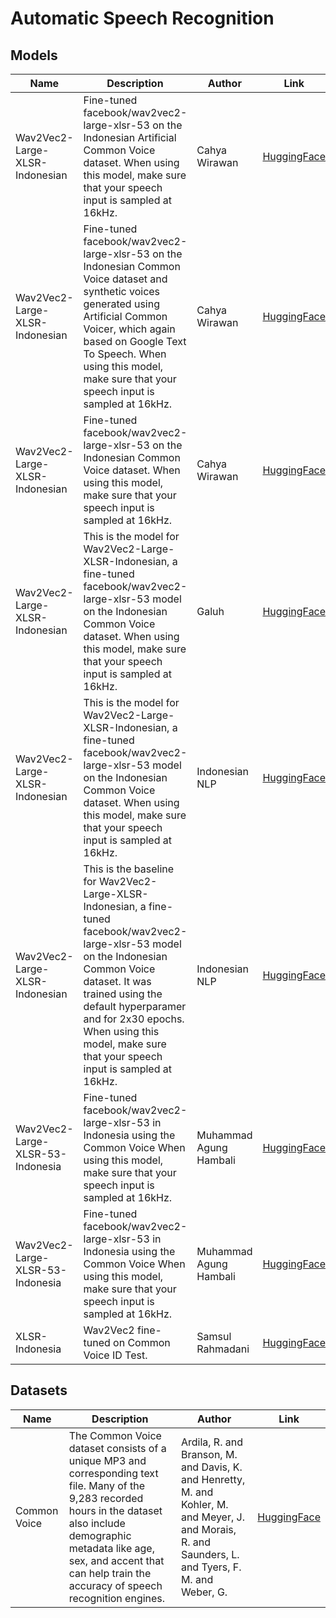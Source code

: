 # Automatic Speech Recognition

## Models
| Name                             | Description                                                                                                                                                                                                                                                                                         | Author                 | Link                                                                                         |
|----------------------------------|-----------------------------------------------------------------------------------------------------------------------------------------------------------------------------------------------------------------------------------------------------------------------------------------------------|------------------------|----------------------------------------------------------------------------------------------|
| Wav2Vec2-Large-XLSR-Indonesian   | Fine-tuned facebook/wav2vec2-large-xlsr-53 on the Indonesian Artificial Common Voice dataset. When using this model, make sure that your speech input is sampled at 16kHz.                                                                                                                          | Cahya Wirawan          | [HuggingFace](https://huggingface.co/cahya/wav2vec2-large-xlsr-indonesian-artificial)        |
| Wav2Vec2-Large-XLSR-Indonesian   | Fine-tuned facebook/wav2vec2-large-xlsr-53 on the Indonesian Common Voice dataset and synthetic voices generated using Artificial Common Voicer, which again based on Google Text To Speech. When using this model, make sure that your speech input is sampled at 16kHz.                           | Cahya Wirawan          | [HuggingFace](https://huggingface.co/cahya/wav2vec2-large-xlsr-indonesian-mix)               |
| Wav2Vec2-Large-XLSR-Indonesian   | Fine-tuned facebook/wav2vec2-large-xlsr-53 on the Indonesian Common Voice dataset. When using this model, make sure that your speech input is sampled at 16kHz.                                                                                                                                     | Cahya Wirawan          | [HuggingFace](https://huggingface.co/cahya/wav2vec2-large-xlsr-indonesian)                   |
| Wav2Vec2-Large-XLSR-Indonesian   | This is the model for Wav2Vec2-Large-XLSR-Indonesian, a fine-tuned facebook/wav2vec2-large-xlsr-53 model on the Indonesian Common Voice dataset. When using this model, make sure that your speech input is sampled at 16kHz.                                                                       | Galuh                  | [HuggingFace](https://huggingface.co/Galuh/wav2vec2-large-xlsr-indonesian)                   |
| Wav2Vec2-Large-XLSR-Indonesian   | This is the model for Wav2Vec2-Large-XLSR-Indonesian, a fine-tuned facebook/wav2vec2-large-xlsr-53 model on the Indonesian Common Voice dataset. When using this model, make sure that your speech input is sampled at 16kHz.                                                                       | Indonesian NLP         | [HuggingFace](https://huggingface.co/indonesian-nlp/wav2vec2-large-xlsr-indonesian)          |
| Wav2Vec2-Large-XLSR-Indonesian   | This is the baseline for Wav2Vec2-Large-XLSR-Indonesian, a fine-tuned facebook/wav2vec2-large-xlsr-53 model on the Indonesian Common Voice dataset. It was trained using the default hyperparamer and for 2x30 epochs. When using this model, make sure that your speech input is sampled at 16kHz. | Indonesian NLP         | [HuggingFace](https://huggingface.co/indonesian-nlp/wav2vec2-large-xlsr-indonesian-baseline) |
| Wav2Vec2-Large-XLSR-53-Indonesia | Fine-tuned facebook/wav2vec2-large-xlsr-53 in Indonesia using the Common Voice When using this model, make sure that your speech input is sampled at 16kHz.                                                                                                                                         | Muhammad Agung Hambali | [HuggingFace](https://huggingface.co/ayameRushia/wav2vec2-large-xlsr-indonesia)              |
| Wav2Vec2-Large-XLSR-53-Indonesia | Fine-tuned facebook/wav2vec2-large-xlsr-53 in Indonesia using the Common Voice When using this model, make sure that your speech input is sampled at 16kHz.                                                                                                                                         | Muhammad Agung Hambali | [HuggingFace](https://huggingface.co/ayameRushia/wav2vec2-large-xlsr-indo)                   |
| XLSR-Indonesia                   | Wav2Vec2 fine-tuned on Common Voice ID Test.                                                                                                                                                                                                                                                        | Samsul Rahmadani       | [HuggingFace](https://huggingface.co/munggok/xlsr_indonesia)                                 |

## Datasets
| Name         | Description                                                                                                                                                                                                                                                | Author                                                                                                                                                | Link                                                        |
|--------------|------------------------------------------------------------------------------------------------------------------------------------------------------------------------------------------------------------------------------------------------------------|-------------------------------------------------------------------------------------------------------------------------------------------------------|-------------------------------------------------------------|
| Common Voice | The Common Voice dataset consists of a unique MP3 and corresponding text file. Many of the 9,283 recorded hours in the dataset also include demographic metadata like age, sex, and accent that can help train the accuracy of speech recognition engines. | Ardila, R. and Branson, M. and Davis, K. and Henretty, M. and Kohler, M. and Meyer, J. and Morais, R. and Saunders, L. and Tyers, F. M. and Weber, G. | [HuggingFace](https://huggingface.co/datasets/common_voice) |